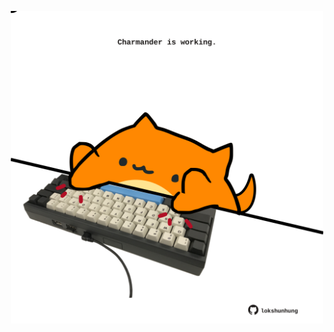 <!-- built at 09/12/2022, 18:01:10 UTC -->
<p align="center">
  <img width="500" height="500" src="./ReadmeImage.svg">
</p>
